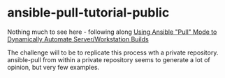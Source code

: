 # ansible-pull-tutorial-public

Nothing much to see here - following along 
[Using Ansible "Pull" Mode to Dynamically Automate Server/Workstation Builds](https://www.youtube.com/watch?v=sn1HQq_GFNE&t=3s&ab_channel=LearnLinuxTV) 

The challenge will to be to replicate this process wth a private repository. ansible-pull from within a private repository seems to generate a lot of opinion, but very few examples.
